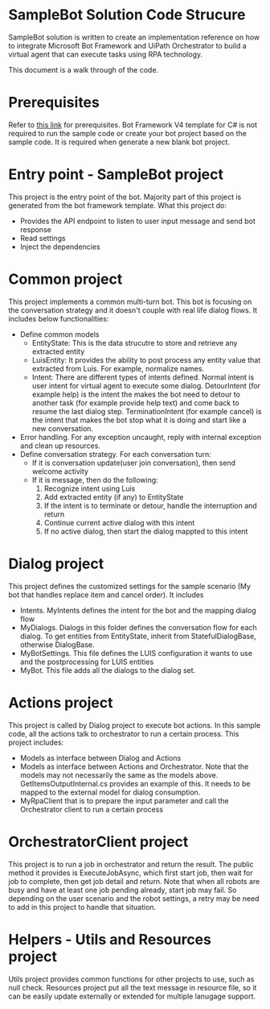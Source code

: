 # SampleBot Solution Code Strucure
SampleBot solution is written to create an implementation reference on how to integrate Microsoft Bot Framework and UiPath Orchestrator to build a virtual agent that can execute tasks using RPA technology.

This document is a walk through of the code.

# Prerequisites
Refer to [this link](https://docs.microsoft.com/en-us/azure/bot-service/dotnet/bot-builder-dotnet-sdk-quickstart?view=azure-bot-service-4.0) for prerequisites.
Bot Framework V4 template for C# is not required to run the sample code or create your bot project based on the sample code. It is required when generate a new blank bot project.

# Entry point - SampleBot project
This project is the entry point of the bot. Majority part of this project is generated from the bot framework template.
What this project do:
- Provides the API endpoint to listen to user input message and send bot response
- Read settings
- Inject the dependencies

# Common project
This project implements a common multi-turn bot. This bot is focusing on the conversation strategy and it doesn't couple with real life dialog flows. It includes below functionalities:
- Define common models
    * EntityState: This is the data strucutre to store and retrieve any extracted entity
    * LuisEntity: It provides the ability to post process any entity value that extracted from Luis. For example, normalize names.
    * Intent: There are different types of intents defined. Normal intent is user intent for virtual agent to execute some dialog. DetourIntent (for example help) is the intent the makes the bot need to detour to another task (for example provide help text) and come back to resume the last dialog step. TerminationIntent (for example cancel) is the intent that makes the bot stop what it is doing and start like a new conversation.
- Error handling. For any exception uncaught, reply with internal exception and clean up resources.
- Define conversation strategy. For each conversation turn:
    * If it is conversation update(user join conversation), then send welcome activity
    * If it is message, then do the following:
        1) Recognize intent using Luis
        2) Add extracted entity (if any) to EntityState
        3) If the intent is to terminate or detour, handle the interruption and return
        4) Continue current active dialog with this intent
        5) If no active dialog, then start the dialog mappted to this intent

# Dialog project
This project defines the customized settings for the sample scenario (My bot that handles replace item and cancel order). It includes
- Intents. MyIntents defines the intent for the bot and the mapping dialog flow
- MyDialogs. Dialogs in this folder defines the conversation flow for each dialog. To get entities from EntityState, inherit from StatefulDialogBase, otherwise DialogBase.
- MyBotSettings. This file defines the LUIS configuration it wants to use and the postprocessing for LUIS entities
- MyBot. This file adds all the dialogs to the dialog set.

# Actions project
This project is called by Dialog project to execute bot actions. In this sample code, all the actions talk to orchestrator to run a certain process. This project includes:
- Models as interface between Dialog and Actions
- Models as interface between Actions and Orchestrator. Note that the models may not necessarily the same as the models above. GetItemsOutputInternal.cs provides an example of this. It needs to be mapped to the external model for dialog consumption.
- MyRpaClient that is to prepare the input parameter and call the Orchestrator client to run a certain process

# OrchestratorClient project
This project is to run a job in orchestrator and return the result. The public method it provides is ExecuteJobAsync, which first start job, then wait for job to complete, then get job detail and return.
Note that when all robots are busy and have at least one job pending already, start job may fail. So depending on the user scenario and the robot settings, a retry may be need to add in this project to handle that situation.


# Helpers - Utils and Resources project
Utils project provides common functions for other projects to use, such as null check.
Resources project put all the text message in resource file, so it can be easily update externally or extended for multiple lanugage support.
